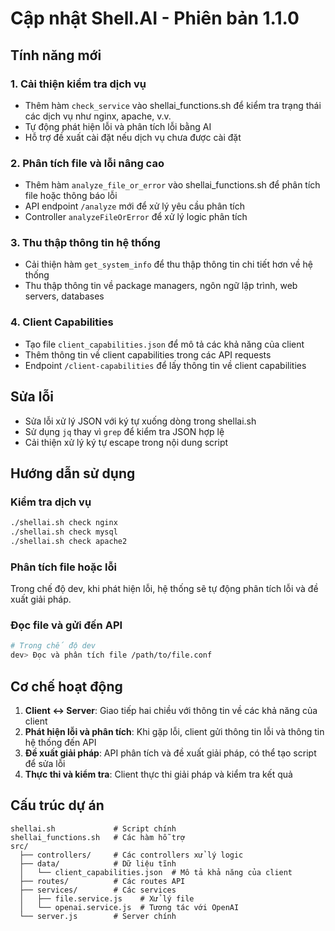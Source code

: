 # Cập nhật Shell.AI - Phiên bản 1.1.0

## Tính năng mới

### 1. Cải thiện kiểm tra dịch vụ
- Thêm hàm `check_service` vào shellai_functions.sh để kiểm tra trạng thái các dịch vụ như nginx, apache, v.v.
- Tự động phát hiện lỗi và phân tích lỗi bằng AI
- Hỗ trợ đề xuất cài đặt nếu dịch vụ chưa được cài đặt

### 2. Phân tích file và lỗi nâng cao
- Thêm hàm `analyze_file_or_error` vào shellai_functions.sh để phân tích file hoặc thông báo lỗi
- API endpoint `/analyze` mới để xử lý yêu cầu phân tích
- Controller `analyzeFileOrError` để xử lý logic phân tích

### 3. Thu thập thông tin hệ thống
- Cải thiện hàm `get_system_info` để thu thập thông tin chi tiết hơn về hệ thống
- Thu thập thông tin về package managers, ngôn ngữ lập trình, web servers, databases

### 4. Client Capabilities
- Tạo file `client_capabilities.json` để mô tả các khả năng của client
- Thêm thông tin về client capabilities trong các API requests
- Endpoint `/client-capabilities` để lấy thông tin về client capabilities

## Sửa lỗi
- Sửa lỗi xử lý JSON với ký tự xuống dòng trong shellai.sh
- Sử dụng `jq` thay vì `grep` để kiểm tra JSON hợp lệ
- Cải thiện xử lý ký tự escape trong nội dung script

## Hướng dẫn sử dụng

### Kiểm tra dịch vụ
```bash
./shellai.sh check nginx
./shellai.sh check mysql
./shellai.sh check apache2
```

### Phân tích file hoặc lỗi
Trong chế độ dev, khi phát hiện lỗi, hệ thống sẽ tự động phân tích lỗi và đề xuất giải pháp.

### Đọc file và gửi đến API
```bash
# Trong chế độ dev
dev> Đọc và phân tích file /path/to/file.conf
```

## Cơ chế hoạt động

1. **Client <-> Server**: Giao tiếp hai chiều với thông tin về các khả năng của client
2. **Phát hiện lỗi và phân tích**: Khi gặp lỗi, client gửi thông tin lỗi và thông tin hệ thống đến API
3. **Đề xuất giải pháp**: API phân tích và đề xuất giải pháp, có thể tạo script để sửa lỗi
4. **Thực thi và kiểm tra**: Client thực thi giải pháp và kiểm tra kết quả

## Cấu trúc dự án
```
shellai.sh             # Script chính
shellai_functions.sh   # Các hàm hỗ trợ
src/
  ├── controllers/     # Các controllers xử lý logic
  ├── data/            # Dữ liệu tĩnh
  │   └── client_capabilities.json  # Mô tả khả năng của client
  ├── routes/          # Các routes API
  ├── services/        # Các services
  │   ├── file.service.js    # Xử lý file
  │   └── openai.service.js  # Tương tác với OpenAI
  └── server.js        # Server chính
``` 